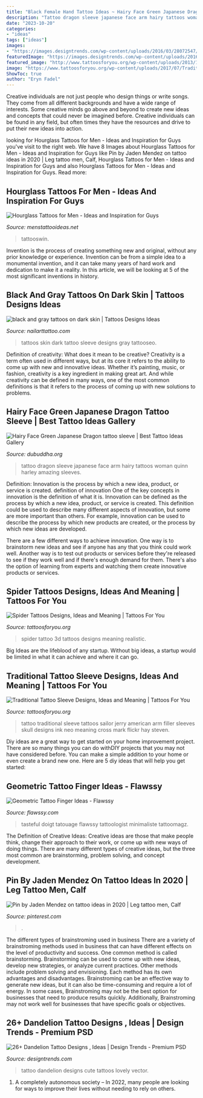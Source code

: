 ```yaml
---
title: "Black Female Hand Tattoo Ideas ~ Hairy Face Green Japanese Dragon Tattoo Sleeve"
description: "Tattoo dragon sleeve japanese face arm hairy tattoos woman quinn harley amazing sleeves"
date: "2023-10-20"
categories:
- "ideas"
tags: ["ideas"]
images:
- "https://images.designtrends.com/wp-content/uploads/2016/03/28072547/Lovely-Cute-Tattoo-Design.jpg"
featuredImage: "https://images.designtrends.com/wp-content/uploads/2016/03/28072547/Lovely-Cute-Tattoo-Design.jpg"
featured_image: "http://www.tattoosforyou.org/wp-content/uploads/2013/11/Spider-Tattoo-3D-768x1024.jpg"
image: "https://www.tattoosforyou.org/wp-content/uploads/2017/07/Traditional-Style-Tattoo-Sleeve.jpg"
ShowToc: true
author: "Eryn Fadel"
---
```



Creative individuals are not just people who design things or write songs. They come from all different backgrounds and have a wide range of interests. Some creative minds go above and beyond to create new ideas and concepts that could never be imagined before. Creative individuals can be found in any field, but often times they have the resources and drive to put their new ideas into action.

	

		
looking for Hourglass Tattoos for Men - Ideas and Inspiration for Guys you've visit to the right web. We have 8 Images about Hourglass Tattoos for Men - Ideas and Inspiration for Guys like Pin by Jaden Mendez on tattoo ideas in 2020 | Leg tattoo men, Calf, Hourglass Tattoos for Men - Ideas and Inspiration for Guys and also Hourglass Tattoos for Men - Ideas and Inspiration for Guys. Read more:
		
    
## Hourglass Tattoos For Men - Ideas And Inspiration For Guys

<img loading=lazy src="http://www.menstattooideas.net/tattooimages/2016/07/hourglass-tattoos-21.jpg" onerror="this.onerror=null;this.src='https://tse3.mm.bing.net/th?id=OIP.-qUSLBZbGcuob_OP5ItNJgHaJ4&amp;pid=15.1';" alt="Hourglass Tattoos for Men - Ideas and Inspiration for Guys">

_Source: menstattooideas.net_

>tattooswin. 

	

Invention is the process of creating something new and original, without any prior knowledge or experience. Invention can be from a simple idea to a monumental invention, and it can take many years of hard work and dedication to make it a reality. In this article, we will be looking at 5 of the most significant inventions in history.

    
## Black And Gray Tattoos On Dark Skin | Tattoos Designs Ideas

<img loading=lazy src="http://www.nailarttattoo.com/wp-content/uploads/2013/12/black-and-gray-tattoos-on-dark-skin.jpg" onerror="this.onerror=null;this.src='https://tse1.mm.bing.net/th?id=OIP.Ol2J20BMPkKFUaZ9CKuQpgHaLH&amp;pid=15.1';" alt="black and gray tattoos on dark skin | Tattoos Designs Ideas">

_Source: nailarttattoo.com_

>tattoos skin dark tattoo sleeve designs gray tattooseo. 

	

Definition of creativity: What does it mean to be creative?
Creativity is a term often used in different ways, but at its core it refers to the ability to come up with new and innovative ideas. Whether it’s painting, music, or fashion, creativity is a key ingredient in making great art. And while creativity can be defined in many ways, one of the most common definitions is that it refers to the process of coming up with new solutions to problems.

    
## Hairy Face Green Japanese Dragon Tattoo Sleeve | Best Tattoo Ideas Gallery

<img loading=lazy src="http://www.dubuddha.org/wp-content/uploads/2015/02/Hairy-Face-Green-Japanese-Dragon-tattoo-sleeve.jpg" onerror="this.onerror=null;this.src='https://tse3.mm.bing.net/th?id=OIP.47CE3lfMMGKBeF_Kxh8OOQAAAA&amp;pid=15.1';" alt="Hairy Face Green Japanese Dragon tattoo sleeve | Best Tattoo Ideas Gallery">

_Source: dubuddha.org_

>tattoo dragon sleeve japanese face arm hairy tattoos woman quinn harley amazing sleeves. 

	

Definition: Innovation is the process by which a new idea, product, or service is created.
definition of innovation
One of the key concepts in innovation is the definition of what it is. Innovation can be defined as the process by which a new idea, product, or service is created. This definition could be used to describe many different aspects of innovation, but some are more important than others. For example, innovation can be used to describe the process by which new products are created, or the process by which new ideas are developed.

There are a few different ways to achieve innovation. One way is to brainstorm new ideas and see if anyone has any that you think could work well. Another way is to test out products or services before they're released to see if they work well and if there's enough demand for them. There's also the option of learning from experts and watching them create innovative products or services.

    
## Spider Tattoos Designs, Ideas And Meaning | Tattoos For You

<img loading=lazy src="http://www.tattoosforyou.org/wp-content/uploads/2013/11/Spider-Tattoo-3D-768x1024.jpg" onerror="this.onerror=null;this.src='https://tse4.mm.bing.net/th?id=OIP.4DLYgCHISR1ay4zcRz5gMwHaJ4&amp;pid=15.1';" alt="Spider Tattoos Designs, Ideas and Meaning | Tattoos For You">

_Source: tattoosforyou.org_

>spider tattoo 3d tattoos designs meaning realistic. 

	

Big Ideas are the lifeblood of any startup. Without big ideas, a startup would be limited in what it can achieve and where it can go.

    
## Traditional Tattoo Sleeve Designs, Ideas And Meaning | Tattoos For You

<img loading=lazy src="https://www.tattoosforyou.org/wp-content/uploads/2017/07/Traditional-Style-Tattoo-Sleeve.jpg" onerror="this.onerror=null;this.src='https://tse1.mm.bing.net/th?id=OIP.RoXPTyQDIc6tXFOe6-7MAAHaMk&amp;pid=15.1';" alt="Traditional Tattoo Sleeve Designs, Ideas and Meaning | Tattoos For You">

_Source: tattoosforyou.org_

>tattoo traditional sleeve tattoos sailor jerry american arm filler sleeves skull designs ink neo meaning cross mark flickr hay steven. 

	

Diy ideas are a great way to get started on your home improvement project. There are so many things you can do withDIY projects that you may not have considered before. You can make a simple addition to your home or even create a brand new one. Here are 5 diy ideas that will help you get started:

    
## Geometric Tattoo Finger Ideas - Flawssy

<img loading=lazy src="https://www.flawssy.com/wp-content/uploads/2016/12/Geometric-Finger-Tattoo.jpg" onerror="this.onerror=null;this.src='https://tse1.mm.bing.net/th?id=OIP.4sGsItA1BLDs9Of2lPiGewHaLF&amp;pid=15.1';" alt="Geometric Tattoo Finger Ideas - Flawssy">

_Source: flawssy.com_

>tasteful doigt tatouage flawssy tattoologist minimaliste tattoomagz. 

	

The Definition of Creative Ideas:
Creative ideas are those that make people think, change their approach to their work, or come up with new ways of doing things. There are many different types of creative ideas, but the three most common are brainstorming, problem solving, and concept development.

    
## Pin By Jaden Mendez On Tattoo Ideas In 2020 | Leg Tattoo Men, Calf

<img loading=lazy src="https://i.pinimg.com/736x/ad/fb/32/adfb3299679047903ba5019e9ed6b263.jpg" onerror="this.onerror=null;this.src='https://tse3.mm.bing.net/th?id=OIP.bmHB0JBEABWZlvh9_9hWywHaLR&amp;pid=15.1';" alt="Pin by Jaden Mendez on tattoo ideas in 2020 | Leg tattoo men, Calf">

_Source: pinterest.com_

>. 

	

The different types of brainstroming used in business
There are a variety of brainstroming methods used in business that can have different effects on the level of productivity and success. One common method is called brainstorming. Brainstorming can be used to come up with new ideas, develop new strategies, or analyze current practices. Other methods include problem solving and envisioning. Each method has its own advantages and disadvantages.
Brainstroming can be an effective way to generate new ideas, but it can also be time-consuming and require a lot of energy. In some cases, Brainstroming may not be the best option for businesses that need to produce results quickly. Additionally, Brainstroming may not work well for businesses that have specific goals or objectives.

    
## 26+ Dandelion Tattoo Designs , Ideas | Design Trends - Premium PSD

<img loading=lazy src="https://images.designtrends.com/wp-content/uploads/2016/03/28072547/Lovely-Cute-Tattoo-Design.jpg" onerror="this.onerror=null;this.src='https://tse4.mm.bing.net/th?id=OIP.1wzHnaATc2YDj_CETusqRAHaHa&amp;pid=15.1';" alt="26+ Dandelion Tattoo Designs , Ideas | Design Trends - Premium PSD">

_Source: designtrends.com_

>tattoo dandelion designs cute tattoos lovely vector. 

	

1. A completely autonomous society – In 2022, many people are looking for ways to improve their lives without needing to rely on others.

